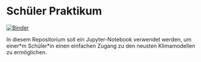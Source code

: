 # Schüler Praktikum
[![Binder](https://mybinder.org/badge_logo.svg)](https://mybinder.org/v2/gh/R0Bert-C/schuelerpraktikum/ac9caf4a9a90c2a6117258edd046f95a081ad0f0?filepath=schuelerpraktikum.ipynb)

In diesem Repositorium soll ein Jupyter-Notebook verwendet werden, um einer\*m Schüler\*in einen einfachen Zugang zu den neusten Klimamodellen zu ermöglichen.

